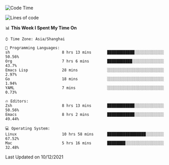 <!--START_SECTION:waka-->
![Code Time](http://img.shields.io/badge/Code%20Time-474%20hrs%2042%20mins-blue)

![Lines of code](https://img.shields.io/badge/From%20Hello%20World%20I%27ve%20Written-22%20Thousand%20lines%20of%20code-blue)

📊 **This Week I Spent My Time On** 

```text
⌚︎ Time Zone: Asia/Shanghai

💬 Programming Languages: 
sh                       8 hrs 13 mins       ████████████░░░░░░░░░░░░░   50.56% 
Org                      7 hrs 6 mins        ███████████░░░░░░░░░░░░░░   43.7% 
Emacs Lisp               28 mins             ░░░░░░░░░░░░░░░░░░░░░░░░░   2.97% 
Go                       18 mins             ░░░░░░░░░░░░░░░░░░░░░░░░░   1.94% 
YAML                     7 mins              ░░░░░░░░░░░░░░░░░░░░░░░░░   0.73%

🔥 Editors: 
Zsh                      8 hrs 13 mins       ████████████░░░░░░░░░░░░░   50.56% 
Emacs                    8 hrs 2 mins        ████████████░░░░░░░░░░░░░   49.44%

💻 Operating System: 
Linux                    10 hrs 58 mins      █████████████████░░░░░░░░   67.52% 
Mac                      5 hrs 16 mins       ████████░░░░░░░░░░░░░░░░░   32.48%

```


 Last Updated on 10/12/2021
<!--END_SECTION:waka-->
